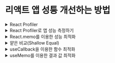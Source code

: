 # 리액트 앱 성틍 개선하는 방법

<details>
<summary>React Profiler</summary>

### 리액트 프로파일러란?

- React-Profilers는 React16.5에서 새로운 DevTools 프로파일러 플러그인에 대한 지원을 추가한다.
- 이 플러그인은 React의 Profiler API를 사용하여 React 애플리케이션의 성능 병목 현상을 식별하기 위해 렌더링되는 각 구성 요소에 대한 타이밍 정보를 수집한다.

#### 리액트 프로파일러를 이용한 성능 측정하기

- React Profilers를 이용하여 성능을 측정하기 위해 두 개의 컴포넌트를 생성 후 성능 비교를 해보자
  ![Alt text](image.png)
- A.js : 모든 요소를 하나의 컴포넌트에
- B.js : 여러 컴포넌트로 나눠주기

```javascript
// A.js
import React from 'react'

const A = ({message, posts}) => {
  return (
    <div>
        <h1>A Component</h1>
        <p>{message}</p>
        <ul>
            {posts.map(post => {
                return (
                    <li key={post.id}>
                        <p>{post.title}</p>
                    </li>
                )
            })}
        </ul>
    </div>
  )
}

export default A

// B.js
import React from 'react'

const Message = ({message}) => {
    return (
        <p>{message}</p>
    )
}

const ListItem = ({post}) => {
    return (
        <li key={post.id}>
            <p>{post.title}</p>
        </li>
    )
}

const List = ({posts}) => {
    return (
        <ul>
            {posts.map(post => (
                <ListItem key={post.id} post={post}/>
            ))}
        </ul>
    )
}

const B = ({message, posts}) => {
  return (
    <div>
        <h1>B Component</h1>
        <Message message={message}/>
        <List posts={posts}/>/
    </div>
  )
}

export default B
```

#### 가짜 데이터 가져오기

- 성능을 측정하기 위해 어느 정도 많은 데이터가 있을 시에 측정이 가능하기 때문에 가짜 데이터를 전달해주는 곳에 요청을 보내서 데이터를 받아온다.

```javascript
useEffect(() => {
  fetch("https://jsonplaceholder.typicode.com/posts")
    .then((response) => response.json())
    .then((posts) => setPosts(posts));
}, []);
```

- Response는 HTTP 응답 전체를 나타내는 객체로, JSON 본문 콘텐츠를 추출하기 위해서는 json()(en-US)메서드를 호출해야 한다.

#### useEffect

- 컴포는트가 랜더링될 때 특정 작업을 실행할 수 있도록 하는 Hook
- 여기서 App 컴포넌트가 한번 렌더링 된 후 jsonplaceholder라는 곳의 서버에 비동기 요청을 보내어 posts 데이터를 가져오기 위해 사용되었다.
- 현재는 profiler를 살펴보는 부분에 집중하기 위해 나중에 더 자세히 알아보도록 하자.

#### fetch() 메소드

- 원격 API에 요청을 보내기 위해 사용할 수 있는 메소드
- 전역 fetch() 메소드는 네트워크에서 리소스를 가져오는 프로세스를 시작하여 Response응답을 사용할 수 있게 되면 이행된 Promise 약속을 Return한다.

#### jsonplaceholder

- JSONPlaceholder는 가짜 데이터가 필요할 때마다 사용할 수 있는 무료 온라인 REST API
- posts, users, photos 등 여러 가지 가짜 데이터를 가져올 수 있다.
</details>
<details>
<summary>React Profiler로 앱 성능 측정하기</summary>

- 성능을 측정하기 위해 크롬 개발자 도구를 열고 Profiler 탭으로 이동
  ![Alt text](image-1.png)

- 여기서 프로파일링을 수행하여 성능 데이터를 기록하고 측정할 수 있다.
- 프로 파일링을 수행하려면 레코드 버튼을 클릭한다.
- Profiler는 컴포넌트가 재렌더링이 될 때마다 성능을 기록한다.
  ![Alt text](image-2.png)

- hello 입력했을 때 비교
  ![Alt text](image-3.png)

- A보다 B의 처리 시간이 더 느린 것을 확인할 수 있음
</details>
<details>
<summary>React.memo를 이용한 성능 최적화</summary>

![Alt text](image-4.png)

- 해당 설정을 사용할 경우 랜더링되는 부분을 하이라이팅해주어 바로 확인할 수 있다.

### 현재 앱에서 B 컴포넌트의 문제점

- 현재 B 컴포넌트는 B, List, ListItem, Message 컴포넌트로 나눠져 있다.
- 이렇게 나눠준 이유는 재사용성을 위해서도 있지만 각 컴포넌트의 렌더링 최적화를 위해서 이기도 하다.
  - 예를 들어 input에서 글을 타이핑 할 때 원래는 Message 컴포넌트와 그 State 값을 가지고 있는 App 컴포넌트만 렌더링 되어야 하는데 현재는 상관이 없는 부분까지 렌더링되고 있다.

### React.memo 적용으로 문제 해결

- 위의 문제를 해결하기 위해 React.memo로 감싸주면 된다.

```javascript
import React from "react";

const Message = React.memo(({ message }) => {
  return <p>{message}</p>;
});

const ListItem = React.memo(({ post }) => {
  return (
    <li key={post.id}>
      <p>{post.title}</p>
    </li>
  );
});

const List = React.memo(({ posts }) => {
  return (
    <ul>
      {posts.map((post) => (
        <ListItem key={post.id} post={post} />
      ))}
    </ul>
  );
});

const B = ({ message, posts }) => {
  return (
    <div>
      <h1>B Component</h1>
      <Message message={message} />
      <List posts={posts} />/
    </div>
  );
};

export default B;
```

![Alt text](image-5.png)

- React.memo 적용 결과 이 전과는 다르게 A 컴포넌트보다 B 컴포넌트가 랜더링 속도가 빨라진 것을 볼 수 있음

### React.memo()란?

- React는 먼저 컴포넌트를 렌더링한 후 이전에 렌더링 된 결과와 비교하여 DOM 업데이트를 결정한다.
- 만약 렌더링 결과가 이전과 다르다면, React는 DOM을 업데이트한다.
- 이 과정에서 만약 컴포넌트가 React.memo()로 둘러 쌓여 있다면, React는 컴포넌트를 렌더링하고 결과를 메모이징(Memoizing)한다.
- 그리고 다음 렌더링이 일어날 때 렌더링하는 컴포넌트의 props가 같다면, React는 메모이징(Memoizing)된 내용을 재사용한다.
  - props가 같다면 결과 값이 같은 것이기 때문에 굳이 다시 만들지 않고 재사용한다.

#### 메모이제이션(Memoization)이란?

- 메모이제이션은 주어진 입력값에 대한 결과를 저장함으로써 같은 입력값에 대해 함수가 한 번만 실행되는 것을 보장한다.
- 처음 렌더링할 때 결과를 메모이징 하고 다음 렌더링 시 props가 같기 때문에 메모이징 된 내용을 재사용한다.

### React.memo가 props를 비교하는 방법은?

- React.memo()는 props 혹은 props의 객체를 비교할 때 얕은(shallow)비교를 한다.

### React.memo props 비교 방식 수정하기

- 비교 방식을 원하는 대로 수정하고 싶다면 React.memo()의 두 번째 매개변수로 비교함수를 넣어주면 된다.

```javascript
// Example
React.memo(Component, [compareFunction(prevProps, nextProps)]);

function compareFunction(prevProps, nextProps) {
  return prevProps.a === nextProps.a && prevProps.b === nextProps.b;
}
```

### React.memo 사용을 지양해야 하는 상황

- 렌더링 될 때 props가 다른 경우가 대부분인 컴포넌트를 생각해보면 메모이제이션 기법의 이점을 얻기 힘들다.
- props가 자주 변하는 컴포넌트를 React.memo()로 래핑 할지라도, React는 두 가지 작업을 리 렌더링 할 때마다 수행하게 된다.
  - 이전 props와 다음 props의 동등 비교를 위해 비교 함수를 수행
  - 비교 함수는 거의 항상 false를 반환할 것이기 때문에, React는 이전 렌더링 내용과 다음 렌더링 내용을 비교
  - 비교 함수의 결과는 대부분 false를 반환하기에 props 비교는 불필요하게 된다.

### React.memo()는 리 렌더링을 막기 위한 도구보다 성능 개선의 도구

- React에서는 성능 개선을 위한 하나의 도구로 메모이제이션을 사용한다.
- 대부분의 상황에서 React는 메모이징 된 컴포넌트의 리 렌더링을 피할 수 있지만, 렌더링을 막기 위해 메모이제이션에 너무 의존하면 안된다.(버그 유발 가능성이 있음)

### 결론

- 리액트에서 렌더링 성능 최적화를 위해선 React 컴포넌트를 분리하며, React.memo를 사용하면 된다. 또한 React.memo 사용은 항상 좋은 것은 아니기에 profiler를 이용해서 성능상 이점이 있는지 확인 후 사용하는 것이 좋다.

</details>
<details>
<summary>얕은 비교(Shallow Equal)</summary>

### 얕은 비교 Shallow Compare 란?

- 숫자, 문자열 등 원시 자료형은 값을 비교한다.
- 배열, 객체 등 참조 자료형은 값 혹은 속성을 비교하지 않고, 참조되는 위치를 비교한다.

### 깊은 비교란?

- 얕은 비교와 달리 깊은 비교는 객체의 경우에도 값으로 비교한다.
- 깊은 비교 방법은 다음과 같다.
  - Object depth가 깊지 않은 경우 : JSON.stringify() 사용
  - Object depth가 긾은 경우 : lodash 라이브러리의 isEqual() 사용

```javascript
const obj1 = { a: 1, b: 2 };
const obj2 = { a: 1, b: 2 };

console.log(JSON.stringify(obj1) === JSON.stringify(obj2));
```

### 얕은 비교를 언제 사용하나?

- React.memo()에서 props를 비교할 때
- 리액트 컴포넌트가 리 렌더링을 하기 전
  - state 변경이 있을 때
  - 부모 컴포넌트가 렌더링될 때

#### 참조) 리액트가 리렌더링 되는 경우

- state 변경이 있을 때
- 부모 컴포넌트가 렌더링 될 때
- 새로운 props이 들어올 때
- shouldComponentUpdate에서 true가 반환될 때
- forceUpdate가 실행될 때
</details>

<details>
<summary>useCallback을 이용한 함수 최적화</summary>

- 원래 컴포넌트가 렌더링 될 때 그 안에 있는 함수도 다시 만들게 된다.
- 하지만 똑같은 함수를 컴포넌트가 리 렌더링 된다고 해서 계속 다시 만드는 것은 좋은 현상은 아니다.
- 그리고 이렇게 컴포넌트가 리 렌더링 될 때마다 함수를 계속 다시 만든다고 하면 만약 이 함수가 자식 컴포넌트에 props로 내려 준다면 함수를 포함하고 있는 컴포넌트가 리 렌더링 될 때마다 자식 컴포넌트도 함수가 새롭게 만들어지니 계속 리 렌더링하게 된다.

```javascript
const B = ({ message, posts }) => {
  console.log("B component is Rendering");
  const testFunction = () => {
    return (
      <div>
        <h1>B Component</h1>
        <Message message={message} />
        <List posts={posts} testFunction={testFunction} />
      </div>
    );
  };
};

const List = React.memo(({ posts, testFunction }) => {
  console.log("List component is Rendering");
  return (
    <ul>
      {posts.map((post) => (
        <ListItem key={post.id} post={post} />
      ))}
    </ul>
  );
});
```

- 원래는 React.memo로 감싸줘서 리 렌더링 되지 않던 컴포넌트들이 한 글자 입력 시마다 List 컴포넌트까지 다시 리 렌더링 되는 걸 볼 수 있음
  ![Alt text](image-6.png)

### React.useCallback 적용으로 문제 해결

- useCallback은 메모이제이션된 함수를 반환하는 함수이다.
- useCallback 적용은 useCallback 안에 콜백함수와 의존성 배열을 순서대로 넣어주면 된다.

```javascript
const testFunction = useCallback(() => {}, []);
```

- 함수 내에서 참조하는 state, props가 있다면 의존성 배열에 추가해주면 된다.
- useCallback으로 인해 의존성 배열에 추가해준 state 혹은 props가 변하지 않는 다면 함수는 새로 생성되지 않는다.
- 새로 생성되지 않기에 메모리에 새로 할당되지 않고 동일 참조 값을 사용하게 된다.
- 의존성 배열에 아무것도 없다면 컴포넌트가 최초 렌더링 시에만 함수가 생성되며 그 이후에는 동일한 참조 값을 사용하는 함수가 된다.

</details>

<details>
<summary>useMemo를 이용한 결과 값 최적화</summary>

### Memoization 이란?

- 메모이제이션은 비용이 많이 드는 함수 호출의 결과를 저장하고 동일한 입력이 다시 발생할 때 캐시된 결과를 반환하여 컴퓨터 프로그램의 속도를 높이는 데 주로 사용되는 최적화 기술이다.

```javascript
function Component({ a, b }) {
  const result = compute(a, b);
  return <div>{result}</div>;
}
```

- 위와 같이 Component 내의 compute 함수가 만약 복잡한 연산을 수행하면 결과 값을 리턴하는데 오랜 시간이 걸리게 된다.
- 이럴 경우 컴포넌트가 계속 리 렌더링 된다면 연산을 계속 수행하는데 오랜 시간이 걸려 성능에 안 좋은 영향을 미치게 되며, UI 지연 현상도 일어날 수 있다.
- 이러한 현상을 해결해주기 위해서 사용하는 것이 useMemo 이다.
- compute 함수에 넘겨주는 a, b의 값이 이전과 동일하다면 컴포넌트가 리 렌더링 되더라도 연산을 다시 하지 않고 이전 렌더링 때 저장해두었던 값을 재활용하게 된다.

### useMemo 적용하기

- useMemo로 감싸준 후 첫번째 인수에 의존성 배열에 compute 함수에서 사용하는 값을 넣어준다.

```javascript
function Component({ a, b }) {
  const result = useMemo(() => compute(a, b), [a, b]);
  return <div>{result}</div>;
}
```

</details>
